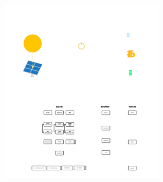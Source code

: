 ![alt text](https://github.com/hramzan01/project_market/blob/master/app/assets/market_what.png?raw=true)
![alt text](https://github.com/hramzan01/project_market/blob/master/app/assets/market_how.png?raw=true)
